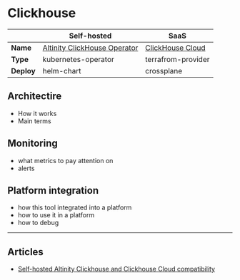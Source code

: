 # Clickhouse

||Self-hosted|SaaS|
|-|-|-|
|**Name**|[Altinity ClickHouse Operator](https://altinity.com/kubernetes-operator)|[ClickHouse Cloud](https://clickhouse.com/cloud)|
|**Type**|kubernetes-operator|terrafrom-provider|
|**Deploy**|helm-chart|crossplane|

## Architectire

- How it works
- Main terms

## Monitoring

- what metrics to pay attention on
- alerts

## Platform integration

- how this tool integrated into a platform
- how to use it in a platform
- how to debug

---

## Articles

* [Self-hosted Altinity Clickhouse and Clickhouse Cloud compatibility](differrence-between-cloud-and-self-hosted.md)
